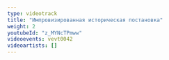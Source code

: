 ```yaml
---
type: videotrack
title: "Импровизированная историческая постановка"
weight: 2
youtubeId: "z_MYNcTPmww"
videoevents: vevt0042
videoartists: []
---
```

